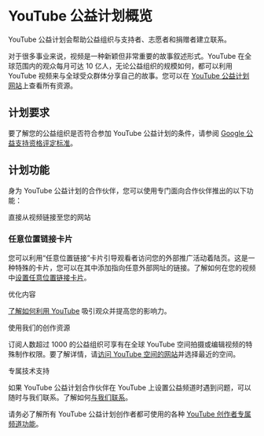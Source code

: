 # YouTube 公益计划概览

YouTube 公益计划会帮助公益组织与支持者、志愿者和捐赠者建立联系。

对于很多事业来说，视频是一种新颖但非常重要的故事叙述形式。YouTube 在全球范围内的观众每月可达 10 亿人，无论公益组织的规模如何，都可以利用 YouTube 视频来与全球受众群体分享自己的故事。您可以在 [YouTube 公益计划网站](http://www.youtube.com/nonprofits)上查看所有资源。

## 计划要求

要了解您的公益组织是否符合参加 YouTube 公益计划的条件，请参阅 [Google 公益支持资格评定标准](https://support.google.com/nonprofits/answer/3215869)。

## 计划功能

身为 YouTube 公益计划的合作伙伴，您可以使用专门面向合作伙伴推出的以下功能：

直接从视频链接至您的网站

### 任意位置链接卡片

您可以利用“任意位置链接”卡片引导观看者访问您的外部推广活动着陆页。这是一种特殊的卡片，您可以在其中添加指向任意外部网址的链接。了解如何在您的视频中[设置任意位置链接卡片](https://support.google.com/youtube/answer/6140541)。

优化内容

[了解如何利用 YouTube](https://socialimpact.youtube.com/how-to/) 吸引观众并提高您的影响力。

使用我们的创作资源

订阅人数超过 1000 的公益组织可享有在全球 YouTube 空间拍摄或编辑视频的特殊制作权限。要了解详情，请[访问 YouTube 空间的网站](https://www.youtube.com/yt/space/)并选择最近的空间。

专属技术支持

如果 YouTube 公益计划合作伙伴在 YouTube 上设置公益频道时遇到问题，可以随时与我们联系。了解如何[与我们联系](https://support.google.com/youtube/answer/7010046)。

请务必了解所有 YouTube 公益计划创作者都可使用的各种 [YouTube 创作者专属频道功能](https://support.google.com/youtube/answer/2498474)。